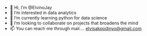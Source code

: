 - 👋 Hi, I’m @ElvinoJay
- 👀 I’m interested in data analytics 
- 🌱 I’m currently learning python for data science 
- 💞️ I’m looking to collaborate on projects that broadens the mind 
- 📫 You can reach me through mail.... elvisakpodinyo@gmail.com

<!---
ElvinoJay/ElvinoJay is a ✨ special ✨ repository because its `README.md` (this file) appears on your GitHub profile.
You can click the Preview link to take a look at your changes.
--->
